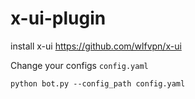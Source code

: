 # x-ui-plugin

install x-ui
https://github.com/wlfvpn/x-ui

Change your configs
`config.yaml`

`python bot.py --config_path config.yaml`
